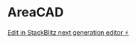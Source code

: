 # AreaCAD

[Edit in StackBlitz next generation editor ⚡️](https://stackblitz.com/~/github.com/PlasmaMWK/AreaCAD)
